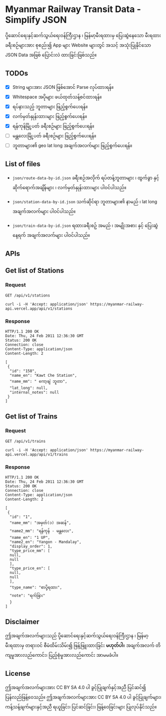 
# Myanmar Railway Transit Data - Simplify JSON

ပို့ဆောင်ရေးနှင့်ဆက်သွယ်ရေးဝန်ကြီးဌာန ၊ မြန်မာ့မီးရထားမှ ပြေးဆွဲနေသော မီးရထားခရီးစဉ်များအား စုစည်း၍ App များ Website များတွင် အသင့် အသုံးပြုနိုင်သော JSON Data အဖြစ် ပြောင်းလဲ ထားခြင်းဖြစ်သည်။

## TODOs

- [x] String များအား JSON ဖြစ်အောင် Parse လုပ်ထားရန်။
- [x] Whitespace အပိုများ ဖယ်ထုတ်သန့်စင်ထားရန်။
- [x] ရပ်နားသည့် ဘူတာများ ဖြည့်စွက်ပေးရန်။
- [x] လက်မှတ်နှုန်းထားများ ဖြည့်စွက်ပေးရန်။
- [x] ရန်ကုန်မြို့ပတ် ခရီးစဉ်များ ဖြည့်စွက်ပေးရန်။
- [ ] မန္တလေးမြို့ပတ် ခရီးစဉ်များ ဖြည့်စွက်ပေးရန်။
- [ ] ဘူတာများ၏ geo lat long အချက်အလက်များ ဖြည့်စွက်ပေးရန်။

## List of files

 - `json/route-data-by-id.json` ခရီးစဉ်အလိုက် ရပ်တန့်ဘူတာများ ၊ ထွက်ခွာ နှင့် ဆိုက်ရောက်အချိန်များ ၊ လက်မှတ်နှုန်းထားများ ပါဝင်ပါသည်။

 - `json/station-data-by-id.json` သက်ဆိုင်ရာ ဘူတာများ၏ နာမည် ၊ lat long  အချက်အလက်များ ပါဝင်ပါသည်။

 - `json/train-data-by-id.json` ရထားခရီးစဥ် အမည် ၊ အမျိုးအစား နှင့် ပြေးဆွဲ နေ့ရက် အချက်အလက်များ ပါဝင်ပါသည်။

## APIs
## Get list of Stations
### Request

`GET /api/v1/stations`

    curl -i -H 'Accept: application/json' https://myanmar-railway-api.vercel.app/api/v1/stations

### Response

    HTTP/1.1 200 OK
    Date: Thu, 24 Feb 2011 12:36:30 GMT
    Status: 200 OK
    Connection: close
    Content-Type: application/json
    Content-Length: 2

    [
     {
      "id": "158",
      "name_en": "Kawt Che Station",
      "name_mm": " ကော့ချဲ ဘူတာ",
      "lat_long": null,
      "internal_notes": null
     }
    ]

 ## Get list of Trains
### Request

`GET /api/v1/trains`

    curl -i -H 'Accept: application/json' https://myanmar-railway-api.vercel.app/api/v1/trains

### Response

    HTTP/1.1 200 OK
    Date: Thu, 24 Feb 2011 12:36:30 GMT
    Status: 200 OK
    Connection: close
    Content-Type: application/json
    Content-Length: 2

    [
     {
      "id": "1",
      "name_mm": "အမှတ်(၁) အဆန်",
      "name2_mm": "ရန်ကုန် - မန္တလေး",
      "name_en": "1 UP",
      "name2_en": "Yangon - Mandalay",
      "display_order": 1,
      "type_price_mm": [
      null,
      null
      ],
      "type_price_en": [
      null,
      null
      ],
      "type_name": "စာပို့ရထား",
      "note": "ရက်ခြား"
      }
    ]

## Disclaimer
ဤအချက်အလက်များသည် ပို့ဆောင်ရေးနှင့်ဆက်သွယ်ရေးဝန်ကြီးဌာန ၊ မြန်မာ့မီးရထားမှ တရားဝင် စီမံထိမ်းသိမ်း၍ ဖြန့်ဖြူးထားခြင်း <b>မဟုတ်ပါ</b>။ အချက်အလက် တိကျမှုအားလည်ကောင်း၊ ပြည့်စုံမှုအားလည်ကောင်း အာမမခံပါ။


## License
ဤအချက်အလက်များအား CC BY SA 4.0 ပါ ခွင့်ပြုချက်နှင့်အညီ ပြင်ဆင်၍ ပြန်လည်ဖြန့်ဝေသည်။ ဤအချက်အလက်များအား CC BY SA 4.0 ပါ ခွင့်ပြုချက်များ၊ ကန့်သန့်ချက်များနှင့်အညီ ရယူခြင်း၊ ပြင်ဆင်ခြင်း၊ ဖြန့်ဝေခြင်းများ ပြုလုပ်နိုင်သည်။
